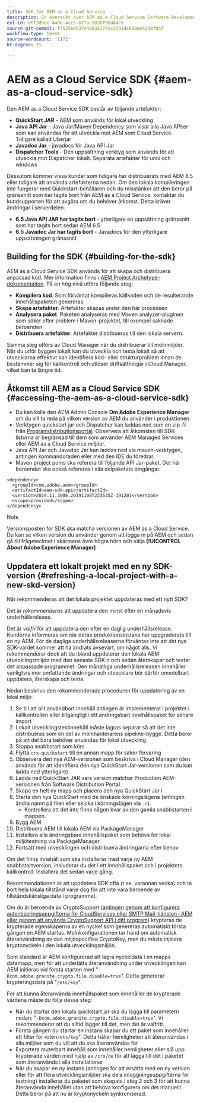 ```yaml
---
title: SDK för AEM as a Cloud Service
description: En översikt över AEM as a Cloud Service Software Development Kit
exl-id: 06f3d5ee-440e-4cc5-877a-5038f9bd44c6
source-git-commit: f7525b6b37e486a53791c2331dc6000e5248f8af
workflow-type: tm+mt
source-wordcount: '1172'
ht-degree: 1%

---
```


# AEM as a Cloud Service SDK {#aem-as-a-cloud-service-sdk}

Den AEM as a Cloud Service SDK består av följande artefakter:

* **QuickStart JAR** - AEM som används för lokal utveckling
* **Java API Jar** - Java Jar/Maven Dependency som visar alla Java API:er som kan användas för att utveckla mot AEM som Cloud Service. Tidigare kallad Uberjar
* **Javadoc Jar** - javadocs för Java API Jar
* **Dispatcher Tools** - Den uppsättning verktyg som används för att utveckla mot Dispatcher lokalt. Separata artefakter för unix och windows

Dessutom kommer vissa kunder som tidigare har distribuerats med AEM 6.5 eller tidigare att använda artefakterna nedan. Om den lokala kompileringen inte fungerar med Quickstart-behållaren och du misstänker att den beror på gränssnitt som har tagits bort från AEM as a Cloud Service, kontaktar du kundsupporten för att avgöra om du behöver åtkomst. Detta kräver ändringar i serverdelen.

* **6.5 Java API JAR har tagits bort** - ytterligare en uppsättning gränssnitt som har tagits bort sedan AEM 6.5
* **6.5 Javadoc Jar har tagits bort** - Javadocs för den ytterligare uppsättningen gränssnitt

## Building for the SDK {#building-for-the-sdk}

AEM as a Cloud Service SDK används för att skapa och distribuera anpassad kod. Mer information finns i [AEM Project Archetype-dokumentation](https://experienceleague.adobe.com/docs/experience-manager-core-components/using/developing/archetype/using.html?lang=en). På en hög nivå utförs följande steg:

* **Kompilera kod**. Som förväntat kompileras källkoden och de resulterande innehållspaketen genereras
* **Skapa artefakter**. Artefakter skapas under den här processen
* **Analysera paket**. Paketen analyseras med Maven analyzer-pluginen som söker efter problem i Maven-projektet, till exempel saknade beroenden
* **Distribuera artefakter**. Artefakter distribueras till den lokala servern.

Samma steg utförs av Cloud Manager när du distribuerar till molnmiljöer. När du utför byggen lokalt kan du utveckla och testa lokalt så att utvecklarna effektivt kan identifiera kod- eller strukturproblem innan de bestämmer sig för källkontroll och utlöser driftsättningar i Cloud Manager, vilket kan ta längre tid.

## Åtkomst till AEM as a Cloud Service SDK {#accessing-the-aem-as-a-cloud-service-sdk}

* Du kan kolla den AEM Admin Console **Om Adobe Experience Manager** om du vill ta reda på vilken version av AEM du använder i produktionen.
* Verktygen quickstart jar och Dispatcher kan laddas ned som en zip-fil från [Programdistributionsportal](https://experience.adobe.com/#/downloads/content/software-distribution/en/aemcloud.html). Observera att åtkomsten till SDK-listorna är begränsad till dem som använder AEM Managed Services eller AEM as a Cloud Service miljöer.
* Java API Jar och Javadoc Jar kan laddas ned via maven-verktygen, antingen kommandoraden eller med den IDE du föredrar.
* Maven project poms ska referera till följande API Jar-paket. Det här beroendet ska också refereras i alla delpaketets omgångar.

```
<dependency>
  <groupId>com.adobe.aem</groupId>
  <artifactId>aem-sdk-api</artifactId>
  <version>2019.11.3006.20191108T223635Z-191201</version>
  <scope>provided</scope>
</dependency>
```

>[!NOTE]
>
>Versionsposten för SDK ska matcha versionen av AEM as a Cloud Service. Du kan se vilken version du använder genom att logga in på AEM och sedan gå till frågetecknet i skärmens övre högra hörn och välja **[!UICONTROL About Adobe Experience Manager]**


## Uppdatera ett lokalt projekt med en ny SDK-version {#refreshing-a-local-project-with-a-new-skd-version}

När rekommenderas att det lokala projektet uppdateras med ett nytt SDK?

Det är *rekommenderas* att uppdatera den minst efter en månadsvis underhållsrelease.

Det är *valfri* för att uppdatera den efter en daglig underhållsrelease. Kunderna informeras om när deras produktionsinstans har uppgraderats till en ny AEM. För de dagliga underhållsreleaserna förväntas inte att det nya SDK-värdet kommer att ha ändrats avsevärt, om något alls. Vi rekommenderar dock att du ibland uppdaterar den lokala AEM utvecklingsmiljön med den senaste SDK:n och sedan återskapar och testar det anpassade programmet. Den månatliga underhållsreleasen innehåller vanligtvis mer omfattande ändringar och utvecklare bör därför omedelbart uppdatera, återskapa och testa.

Nedan beskrivs den rekommenderade proceduren för uppdatering av en lokal miljö:

1. Se till att allt användbart innehåll antingen är implementerat i projektet i källkontrollen eller tillgängligt i ett ändringsbart innehållspaket för senare import
1. Lokalt utvecklingstestinnehåll måste lagras separat så att det inte distribueras som en del av molnhanterarens pipeline-bygge. Detta beror på att det bara behöver användas för lokal utveckling
1. Stoppa snabbstart som körs
1. Flytta `crx-quickstart` till en annan mapp för säker förvaring
1. Observera den nya AEM-versionen som beskrivs i Cloud Manager (den används för att identifiera den nya QuickStart Jar-versionen som du kan ladda ned ytterligare)
1. Ladda ned QuickStart JAR vars version matchar Production AEM-versionen från Software Distribution Portal
1. Skapa en helt ny mapp och placera den nya QuickStart Jar i
1. Starta den nya QuickStart med de önskade körningslägena (antingen ändra namn på filen eller skicka i körningslägen via `-r`).
   * Kontrollera att det inte finns någon kvar av den gamla snabbstarten i mappen.
1. Bygg AEM
1. Distribuera AEM till lokala AEM via PackageManager
1. Installera alla ändringsbara innehållspaket som behövs för lokal miljötestning via PackageManager
1. Fortsätt med utvecklingen och distribuera ändringarna efter behov

Om det finns innehåll som ska installeras med varje ny AEM snabbstartversion, inkluderar du det i ett innehållspaket och i projektets källkontroll. Installera det sedan varje gång.

Rekommendationen är att uppdatera SDK ofta (t.ex. varannan vecka) och ta bort hela lokala tillstånd varje dag för att inte vara beroende av tillståndskänsliga data i programmet.

Om du är beroende av CryptoSupport ([antingen genom att konfigurera autentiseringsuppgifterna för CloudServices eller SMTP Mail-tjänsten i AEM eller genom att använda CryptoSupport API i ditt program](https://www.adobe.io/experience-manager/reference-materials/cloud-service/javadoc/com/adobe/granite/crypto/CryptoSupport.html)) krypteras de krypterade egenskaperna av en nyckel som genereras automatiskt första gången en AEM startas. Molnkonfigurationen tar hand om automatisk återanvändning av den miljöspecifika CryptoKey, men du måste injicera kryptonyckeln i den lokala utvecklingsmiljön.

Som standard är AEM konfigurerad att lagra nyckeldata i en mapps datamapp, men för att underlätta återanvändning under utvecklingen kan AEM initieras vid första starten med &quot;`-Dcom.adobe.granite.crypto.file.disable=true`&quot;. Detta genererar krypteringsdata på &quot;`/etc/key`&quot;.

För att kunna återanvända innehållspaket som innehåller de krypterade värdena måste du följa dessa steg:

* När du startar den lokala quickstart.jar ska du lägga till parametern nedan: &quot;`-Dcom.adobe.granite.crypto.file.disable=true`&quot;. Vi rekommenderar att du alltid lägger till det, men det är valfritt.
* Första gången du startar en instans skapar du ett paket som innehåller ett filter för roten`/etc/key`&quot;. Detta håller hemligheten att återanvändas i alla miljöer som du vill att de ska återanvändas för
* Exportera muterbart innehåll som innehåller hemligheter eller slå upp krypterade värden med hjälp av `/crx/de` för att lägga till det i paketet som återanvänds i alla installationer
* När du skapar en ny instans (antingen för att ersätta med en ny version eller för att flera utvecklingsmiljöer ska dela inloggningsuppgifterna för testning) installerar du paketet som skapats i steg 2 och 3 för att kunna återanvända innehållet utan att behöva konfigurera om det manuellt. Detta beror på att nu är kryptonyckeln synkroniserad.
